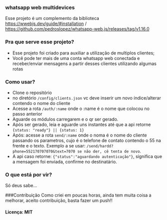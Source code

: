 ### whatsapp web multidevices

Esse projeto é um complemento da biblioteca https://wwebjs.dev/guide/#installation / https://github.com/pedroslopez/whatsapp-web.js/releases/tag/v1.16.0

### Pra que serve esse projeto?

- Esse projeto foi criado para auxiliar a utilização de multiplos clientes;
- Você pode ter mais de uma conta whatsapp web conectada e receber/enviar mensagens a partir desses clientes utilizando algumas rotas

### Como usar?
- Clone o repositório
- no diretório `/config/clients.json` vc deve inserir um novo índice/alterar contendo o nome do cliente
- Acesse a rota `/auth/:name` onde o :name é o nome que colocou no passo anterior
- Aguarde os módulos carregarem e o qr ser gerado.
- Após ser gerado, leia e aguarde uns instantes até que a api retorne `{status: "ready"} || {status: 1}`
- Após: acesse a rota `send/:name` onde o noma é o nome do cliente passando os parametros, cujo é o telefone de contato contendo o 55 na frente e o texto. Exemplo a se usar: `/send/hardd?phone=552170707070&text=7070 se não der, cê tenta de novo`.
- A api caso retorne: `{"status":"aguardando autenticação"}`, significa que a mensagem foi enviada, confirme no destinatário.


### O que está por vir?
Só deus sabe...


###Contribuição
Como criei em poucas horas, ainda tem muita coisa a melhorar, aceito contribuição, basta fazer um push!!

#### Licença: MIT
